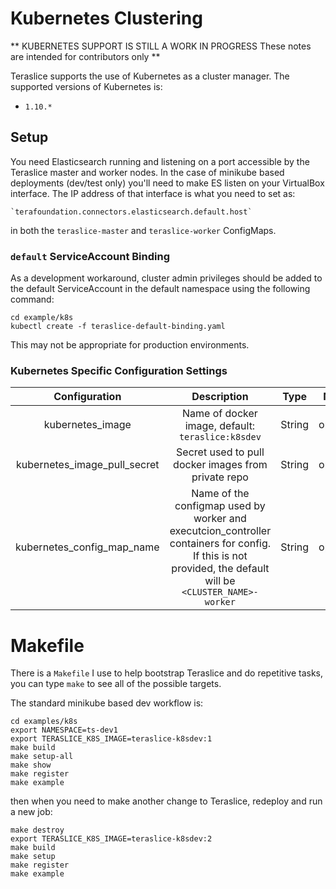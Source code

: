 # Kubernetes Clustering

** KUBERNETES SUPPORT IS STILL A WORK IN PROGRESS
These notes are intended for contributors only **

Teraslice supports the use of Kubernetes as a cluster manager.  The supported
versions of Kubernetes is:

* `1.10.*`

## Setup

You need Elasticsearch running and listening on a port accessible by the
Teraslice master and worker nodes.  In the case of minikube based deployments
(dev/test only) you'll need to make ES listen on your VirtualBox interface.  The
IP address of that interface is what you need to set as:

    `terafoundation.connectors.elasticsearch.default.host`

in both the `teraslice-master` and `teraslice-worker` ConfigMaps.

### `default` ServiceAccount Binding

As a development workaround, cluster admin privileges should be added to the
default ServiceAccount in the default namespace using the following command:

```
cd example/k8s
kubectl create -f teraslice-default-binding.yaml
```

This may not be appropriate for production environments.

### Kubernetes Specific Configuration Settings

|        Configuration         |                                                                         Description                                                                         |  Type  |  Notes   |
|:----------------------------:|:-----------------------------------------------------------------------------------------------------------------------------------------------------------:|:------:|:--------:|
|       kubernetes_image       |                                                      Name of docker image, default: `teraslice:k8sdev`                                                      | String | optional |
| kubernetes_image_pull_secret |                                                     Secret used to pull docker images from private repo                                                     | String | optional |
|  kubernetes_config_map_name  | Name of the configmap used by worker and executcion_controller containers for config.  If this is not provided, the default will be `<CLUSTER_NAME>-worker` | String | optional |

# Makefile

There is a `Makefile` I use to help bootstrap Teraslice and do repetitive tasks,
you can type `make` to see all of the possible targets.

The standard minikube based dev workflow is:

```
cd examples/k8s
export NAMESPACE=ts-dev1
export TERASLICE_K8S_IMAGE=teraslice-k8sdev:1
make build
make setup-all
make show
make register
make example
```

then when you need to make another change to Teraslice, redeploy and run a new
job:

```
make destroy
export TERASLICE_K8S_IMAGE=teraslice-k8sdev:2
make build
make setup
make register
make example
```
